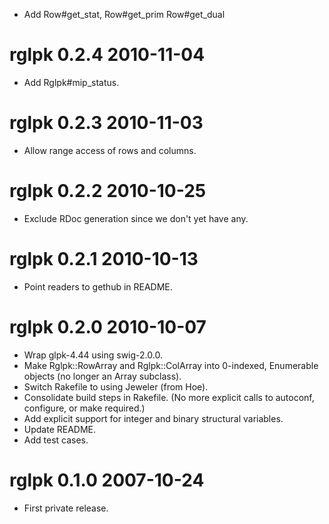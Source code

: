 * Add Row#get_stat, Row#get_prim Row#get_dual

# rglpk 0.2.4 2010-11-04

* Add Rglpk#mip_status.

# rglpk 0.2.3 2010-11-03

* Allow range access of rows and columns.

# rglpk 0.2.2 2010-10-25

* Exclude RDoc generation since we don't yet have any.

# rglpk 0.2.1 2010-10-13

* Point readers to gethub in README.

# rglpk 0.2.0 2010-10-07

* Wrap glpk-4.44 using swig-2.0.0.
* Make Rglpk::RowArray and Rglpk::ColArray into 0-indexed, Enumerable objects (no longer an Array subclass).
* Switch Rakefile to using Jeweler (from Hoe).
* Consolidate build steps in Rakefile.  (No more explicit calls to autoconf, configure, or make required.)
* Add explicit support for integer and binary structural variables.
* Update README.
* Add test cases.

# rglpk 0.1.0 2007-10-24

* First private release.
